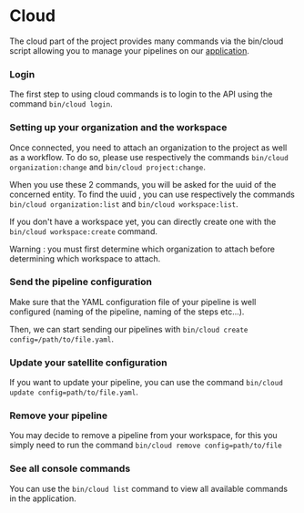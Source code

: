 # Cloud

The cloud part of the project provides many commands via the bin/cloud script allowing you to manage your pipelines on 
our [application](https://app.gyroscops.com/).

### Login
The first step to using cloud commands is to login to the API using the command `bin/cloud login`.

### Setting up your organization and the workspace
Once connected, you need to attach an organization to the project as well as a workflow.
To do so, please use respectively the commands `bin/cloud organization:change` and `bin/cloud project:change`.

When you use these 2 commands, you will be asked for the uuid of the concerned entity. To find the uuid ,
you can use respectively the commands `bin/cloud organization:list` and `bin/cloud workspace:list`.

If you don't have a workspace yet, you can directly create one with the `bin/cloud workspace:create` command.

Warning : you must first determine which organization to attach before determining which workspace to attach.

### Send the pipeline configuration

Make sure that the YAML configuration file of your pipeline is well configured (naming of the pipeline, naming of the steps etc...).

Then, we can start sending our pipelines with `bin/cloud create config=/path/to/file.yaml`.

### Update your satellite configuration

If you want to update your pipeline, you can use the command `bin/cloud update config=path/to/file.yaml`.

### Remove your pipeline

You may decide to remove a pipeline from your workspace, for this you simply need to run the command `bin/cloud remove config=path/to/file`

### See all console commands

You can use the `bin/cloud list` command to view all available commands in the application.

